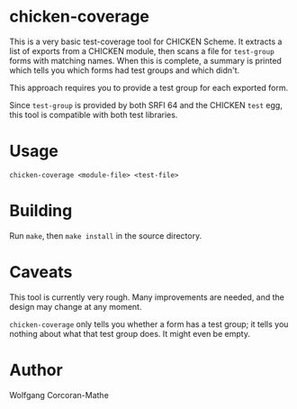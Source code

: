 # chicken-coverage

This is a very basic test-coverage tool for CHICKEN Scheme.
It extracts a list of exports from a CHICKEN module, then scans
a file for `test-group` forms with matching names.  When this
is complete, a summary is printed which tells you which forms
had test groups and which didn't.

This approach requires you to provide a test group for each
exported form.

Since `test-group` is provided by both SRFI 64 and the CHICKEN
`test` egg, this tool is compatible with both test libraries.

# Usage

    chicken-coverage <module-file> <test-file>

# Building

Run `make`, then `make install` in the source directory.

# Caveats

This tool is currently very rough.  Many improvements are needed,
and the design may change at any moment.

`chicken-coverage` only tells you whether a form has a test group;
it tells you nothing about what that test group does.  It might
even be empty.

# Author

Wolfgang Corcoran-Mathe

